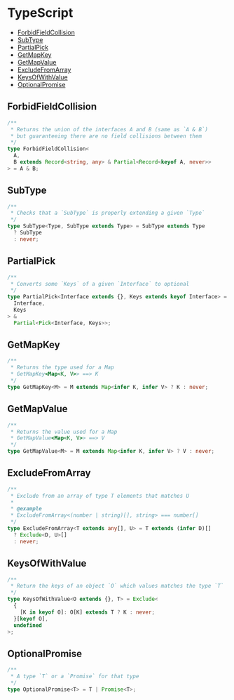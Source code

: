 # TypeScript

- [ForbidFieldCollision](#forbid-field-collision)
- [SubType](#subtype)
- [PartialPick](#partial-pick)
- [GetMapKey](#get-map-key)
- [GetMapValue](#get-map-value)
- [ExcludeFromArray](#exclude-from-array)
- [KeysOfWithValue](#keysof-with-value)
- [OptionalPromise](#optional-promise)

## <a name="forbid-field-collision"></a>ForbidFieldCollision

```ts
/**
 * Returns the union of the interfaces A and B (same as `A & B`)
 * but guaranteeing there are no field collisions between them
 */
type ForbidFieldCollision<
  A,
  B extends Record<string, any> & Partial<Record<keyof A, never>>
> = A & B;
```

## <a name="subtype"></a>SubType

```ts
/**
 * Checks that a `SubType` is properly extending a given `Type`
 */
type SubType<Type, SubType extends Type> = SubType extends Type
  ? SubType
  : never;
```

## <a name="partial-pick"></a>PartialPick

```ts
/**
 * Converts some `Keys` of a given `Interface` to optional
 */
type PartialPick<Interface extends {}, Keys extends keyof Interface> = Omit<
  Interface,
  Keys
> &
  Partial<Pick<Interface, Keys>>;
```

## <a name="get-map-key"></a>GetMapKey

```ts
/**
 * Returns the type used for a Map
 * GetMapKey<Map<K, V>> ==> K
 */
type GetMapKey<M> = M extends Map<infer K, infer V> ? K : never;
```

## <a name="get-map-value"></a>GetMapValue

```ts
/**
 * Returns the value used for a Map
 * GetMapValue<Map<K, V>> ==> V
 */
type GetMapValue<M> = M extends Map<infer K, infer V> ? V : never;
```

## <a name="exclude-from-array"></a>ExcludeFromArray

```ts
/**
 * Exclude from an array of type T elements that matches U
 *
 * @example
 * ExcludeFromArray<(number | string)[], string> === number[]
 */
type ExcludeFromArray<T extends any[], U> = T extends (infer D)[]
  ? Exclude<D, U>[]
  : never;
```

## <a name="keysof-with-value"></a>KeysOfWithValue

```ts
/**
 * Return the keys of an object `O` which values matches the type `T`
 */
type KeysOfWithValue<O extends {}, T> = Exclude<
  {
    [K in keyof O]: O[K] extends T ? K : never;
  }[keyof O],
  undefined
>;
```

## <a name="optional-promise"></a>OptionalPromise

```ts
/**
 * A type `T` or a `Promise` for that type
 */
type OptionalPromise<T> = T | Promise<T>;
```
